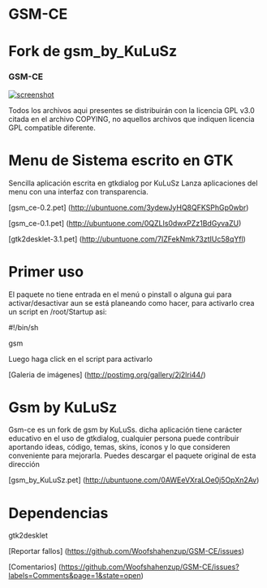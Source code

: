 GSM-CE
======

Fork de gsm_by_KuLuSz
=====================

### GSM-CE 
[![screenshot](http://s5.postimg.org/pw7yxieqv/gsm1.png)](http://s5.postimg.org/pw7yxieqv/gsm1.png)


Todos los archivos aqui presentes se distribuirán con la
licencia GPL v3.0 citada en el archivo COPYING, no aquellos
archivos que indiquen licencia GPL compatible diferente.

Menu de Sistema escrito en GTK
==============================
Sencilla aplicación escrita en gtkdialog por KuLuSz
Lanza aplicaciones del menu con una interfaz con 
transparencia.

[gsm_ce-0.2.pet]
(http://ubuntuone.com/3ydewJyHQ8QFKSPhGp0wbr)

[gsm_ce-0.1.pet]
(http://ubuntuone.com/0QZLIs0dwxPZz1BdGyvaZU)

[gtk2desklet-3.1.pet]
(http://ubuntuone.com/7IZFekNmk73ztIUc58qYfl)

Primer uso
==========
El paquete no tiene entrada en el menú o pinstall o alguna gui para 
activar/desactivar aun se está planeando como hacer, para activarlo 
crea un script en /root/Startup asi:

 #!/bin/sh
 
gsm
 
Luego haga click en el script para activarlo 

[Galeria de imágenes] 
(http://postimg.org/gallery/2j2lri44/)

Gsm by KuLuSz
=============

Gsm-ce es un fork de gsm by KuLuSs. dicha aplicación tiene carácter educativo en el 
uso de gtkdialog, cualquier persona puede contribuir aportando ideas, código,
temas, skins, íconos y lo que consideren conveniente para mejorarla.
Puedes descargar el paquete original de esta dirección

[gsm_by_KuLuSz.pet]
(http://ubuntuone.com/0AWEeVXraLOe0j5OpXn2Av)

Dependencias
============
gtk2desklet

[Reportar fallos]
(https://github.com/Woofshahenzup/GSM-CE/issues)

[Comentarios]
(https://github.com/Woofshahenzup/GSM-CE/issues?labels=Comments&page=1&state=open)